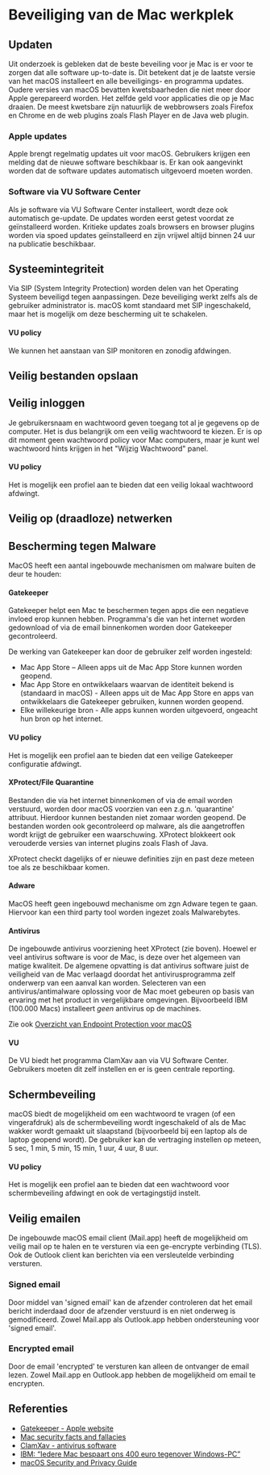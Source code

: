 Beveiliging van de Mac werkplek
===============================

Updaten
-------

Uit onderzoek is gebleken dat de beste beveiling voor je Mac is er voor te zorgen dat alle software up-to-date is. Dit betekent dat je de laatste versie van het macOS installeert en alle beveiligings- en programma updates. Oudere versies van macOS bevatten kwetsbaarheden die niet meer door Apple gerepareerd worden. Het zelfde geld voor applicaties die op je Mac draaien. De meest kwetsbare zijn natuurlijk de webbrowsers zoals Firefox en Chrome en de web plugins zoals Flash Player en de Java web plugin.

### Apple updates

Apple brengt regelmatig updates uit voor macOS. Gebruikers krijgen een melding dat de nieuwe software beschikbaar is. Er kan ook aangevinkt worden dat de software updates automatisch uitgevoerd moeten worden.


### Software via VU Software Center

Als je software via VU Software Center installeert, wordt deze ook automatisch ge-update. De updates worden eerst getest voordat ze geïnstalleerd worden. Kritieke updates zoals browsers en browser plugins worden via spoed updates geïnstalleerd en zijn vrijwel altijd binnen 24 uur na publicatie beschikbaar.

Systeemintegriteit
------------------

Via SIP (System Integrity Protection) worden delen van het Operating Systeem beveiligd tegen aanpassingen. Deze beveiliging werkt zelfs als de gebruiker administrator is. macOS komt standaard met SIP ingeschakeld, maar het is mogelijk om deze bescherming uit te schakelen.

#### VU policy
We kunnen het aanstaan van SIP monitoren en zonodig afdwingen.

Veilig bestanden opslaan
------------------------



Veilig inloggen
---------------

Je gebruikersnaam en wachtwoord geven toegang tot al je gegevens op de computer. Het is dus belangrijk om een veilig wachtwoord te kiezen. Er is op dit moment geen wachtwoord policy voor Mac computers, maar je kunt wel wachtwoord hints krijgen in het "Wijzig Wachtwoord" panel.

#### VU policy
Het is mogelijk een profiel aan te bieden dat een veilig lokaal wachtwoord afdwingt.

Veilig op (draadloze) netwerken
-------------------------------

Bescherming tegen Malware
-------------------------

MacOS heeft een aantal ingebouwde mechanismen om malware buiten de deur te houden:

#### Gatekeeper

Gatekeeper helpt een Mac te beschermen tegen apps die een negatieve invloed erop kunnen hebben. Programma's die van het internet worden gedownload of via de email binnenkomen worden door Gatekeeper gecontroleerd.

De werking van Gatekeeper kan door de gebruiker zelf worden ingesteld:
* Mac App Store – Alleen apps uit de Mac App Store kunnen worden geopend.
* Mac App Store en ontwikkelaars waarvan de identiteit bekend is (standaard in macOS) - Alleen apps uit de Mac App Store en apps van ontwikkelaars die Gatekeeper gebruiken, kunnen worden geopend.
* Elke willekeurige bron - Alle apps kunnen worden uitgevoerd, ongeacht hun bron op het internet.

#### VU policy

Het is mogelijk een profiel aan te bieden dat een veilige Gatekeeper configuratie afdwingt.

#### XProtect/File Quarantine

Bestanden die via het internet binnenkomen of via de email worden verstuurd, worden door macOS voorzien van een z.g.n. 'quarantine' attribuut. Hierdoor kunnen bestanden niet zomaar worden geopend. De bestanden worden ook gecontroleerd op malware, als die aangetroffen wordt krijgt de gebruiker een waarschuwing.
XProtect blokkeert ook verouderde versies van internet plugins zoals Flash of Java.

XProtect checkt dagelijks of er nieuwe definities zijn en past deze meteen toe als ze beschikbaar komen.

#### Adware

MacOS heeft geen ingebouwd mechanisme om zgn Adware tegen te gaan. Hiervoor kan een third party tool worden ingezet zoals Malwarebytes.

#### Antivirus

De ingebouwde antivirus voorziening heet XProtect (zie boven). Hoewel er veel antivirus software is voor de Mac, is deze over het algemeen van matige kwaliteit.
De algemene opvatting is dat antivirus software juist de veiligheid van de Mac verlaagd doordat het antivirusprogramma zelf onderwerp van een aanval kan worden.
Selecteren van een antivirus/antimalware oplossing voor de Mac moet gebeuren op basis van ervaring met het product in vergelijkbare omgevingen. Bijvoorbeeld IBM (100.000 Macs) installeert *geen* antivirus op de machines.

Zie ook [Overzicht van Endpoint Protection voor macOS](endpoint_protection.md)

#### VU

De VU biedt het programma ClamXav aan via VU Software Center. Gebruikers moeten dit zelf instellen en er is geen centrale reporting.

Schermbeveiling
---------------

macOS biedt de mogelijkheid om een wachtwoord te vragen (of een vingerafdruk) als de schermbeveiling wordt ingeschakeld of als de Mac wakker wordt gemaakt uit slaapstand (bijvoorbeeld bij een laptop als de laptop geopend wordt). De gebruiker kan de vertraging instellen op meteen, 5 sec, 1 min, 5 min, 15 min, 1 uur, 4 uur, 8 uur.

#### VU policy

Het is mogelijk een profiel aan te bieden dat een wachtwoord voor schermbeveiling afdwingt en ook de vertagingstijd instelt.

Veilig emailen
--------------

De ingebouwde macOS email client (Mail.app) heeft de mogelijkheid om veilig mail op te halen en te versturen via een ge-encrypte verbinding (TLS). Ook de Outlook client kan berichten via een versleutelde verbinding versturen.

### Signed email
Door middel van 'signed email' kan de afzender controleren dat het email bericht inderdaad door de afzender verstuurd is en niet onderweg is gemodificeerd. Zowel Mail.app als Outlook.app hebben ondersteuning voor 'signed email'.

### Encrypted email
Door de email 'encrypted' te versturen kan alleen de ontvanger de email lezen. Zowel Mail.app en Outlook.app hebben de mogelijkheid om email te encrypten.


Referenties
-----------

* [Gatekeeper - Apple website](https://support.apple.com/nl-nl/HT202491)
* [Mac security facts and fallacies](https://blog.malwarebytes.com/101/2017/03/mac-security-facts-and-fallacies/)
* [ClamXav - antivirus software](https://www.clamxav.com)
* [IBM: “Iedere Mac bespaart ons 400 euro tegenover Windows-PC”](https://www.onemorething.nl/2016/10/ibm-mac-bespaart-400-euro-tegenover-windows-pc/)
* [macOS Security and Privacy Guide](https://github.com/drduh/macOS-Security-and-Privacy-Guide)
